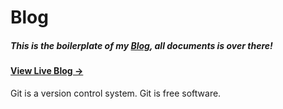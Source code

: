 # Blog

##### This is the boilerplate of my [Blog](https://github.com/Vida42/Vida42.github.io), all documents is over there!

#### [View Live Blog &rarr;](https://Vida42.github.io)

Git is a version control system.
Git is free software.